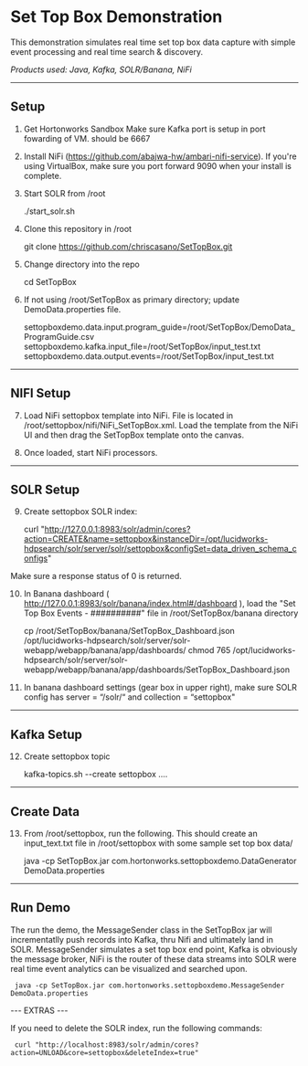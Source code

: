 # Set Top Box Demonstration 

This demonstration simulates real time set top box data capture with simple event processing and real time search & discovery.

<i>Products used: Java, Kafka, SOLR/Banana, NiFi</i>

-----------
Setup
-----------

1) Get Hortonworks Sandbox
     Make sure Kafka port is setup in port fowarding of VM.  should be 6667
     
2) Install NiFi (https://github.com/abajwa-hw/ambari-nifi-service).  If you're using VirtualBox, make sure you port forward 9090 when your install is complete. 

3) Start SOLR from /root 

     ./start_solr.sh

4) Clone this repository in /root

     git clone https://github.com/chriscasano/SetTopBox.git

5) Change directory into the repo

     cd SetTopBox

6) If not using /root/SetTopBox as primary directory; update DemoData.properties file.

     settopboxdemo.data.input.program_guide=/root/SetTopBox/DemoData_ProgramGuide.csv
     settopboxdemo.kafka.input_file=/root/SetTopBox/input_test.txt
     settopboxdemo.data.output.events=/root/SetTopBox/input_test.txt

----------------
NIFI Setup
----------------

7) Load NiFi settopbox template into NiFi.  File is located in /root/settopbox/nifi/NiFi_SetTopBox.xml.  Load the template from the NiFi UI and then drag the SetTopBox template onto the canvas.

8) Once loaded, start NiFi processors.

----------------
SOLR Setup
----------------

9) Create settopbox SOLR index: 

     curl "http://127.0.0.1:8983/solr/admin/cores?action=CREATE&name=settopbox&instanceDir=/opt/lucidworks-hdpsearch/solr/server/solr/settopbox&configSet=data_driven_schema_configs"

Make sure a response status of 0 is returned.

10) In Banana dashboard ( http://127.0.0.1:8983/solr/banana/index.html#/dashboard ), load the "Set Top Box Events - ##########" file in /root/SetTopBox/banana directory

     cp /root/SetTopBox/banana/SetTopBox_Dashboard.json /opt/lucidworks-hdpsearch/solr/server/solr-webapp/webapp/banana/app/dashboards/
     chmod 765 /opt/lucidworks-hdpsearch/solr/server/solr-webapp/webapp/banana/app/dashboards/SetTopBox_Dashboard.json

11) In banana dashboard settings (gear box in upper right), make sure SOLR config has server = “/solr/“ and collection = “settopbox"

-----------------
Kafka Setup 
-----------------     

12) Create settopbox topic

     kafka-topics.sh --create settopbox ....

-----------------
Create Data
-----------------     

13) From /root/settopbox, run the following.  This should create an input_text.txt file in /root/settopbox with some sample set top box data/

     java -cp SetTopBox.jar com.hortonworks.settopboxdemo.DataGenerator DemoData.properties

---------------
<b>Run Demo</b>
--------------

The run the demo, the MessageSender class in the SetTopBox jar will incrementatlly push records into Kafka, thru Nifi and ultimately land in SOLR.  MessageSender simulates a set top box end point, Kafka is obviously the message broker, NiFi is the router of these data streams into SOLR were real time event analytics can be visualized and searched upon.

     java -cp SetTopBox.jar com.hortonworks.settopboxdemo.MessageSender DemoData.properties

--- EXTRAS ---

If you need to delete the SOLR index, run the following commands: 

     curl "http://localhost:8983/solr/admin/cores?action=UNLOAD&core=settopbox&deleteIndex=true"
